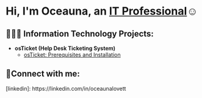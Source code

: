 <h1>Hi, I'm Oceauna, an <a href="https://linkedin.com/in/oceaunalovett">IT Professional</a>☺</h1>

<h2>👩🏾‍💻 Information Technology Projects:</h2>

- <b>osTicket (Help Desk Ticketing System)</b>
  - [osTicket: Prerequisites and Installation](https://github.com/olovett/osticket-prereqs)
 

<h2>🤳Connect with me:</h2>
[linkedin]: https://linkedin.com/in/oceaunalovett

